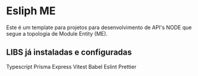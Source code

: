 # Esliph ME

Este é um template para projetos para desenvolvimento de API's NODE que segue a topologia de Module Entity (ME).

## LIBS já instaladas e configuradas

Typescript
Prisma
Express
Vitest
Babel
Eslint
Prettier
